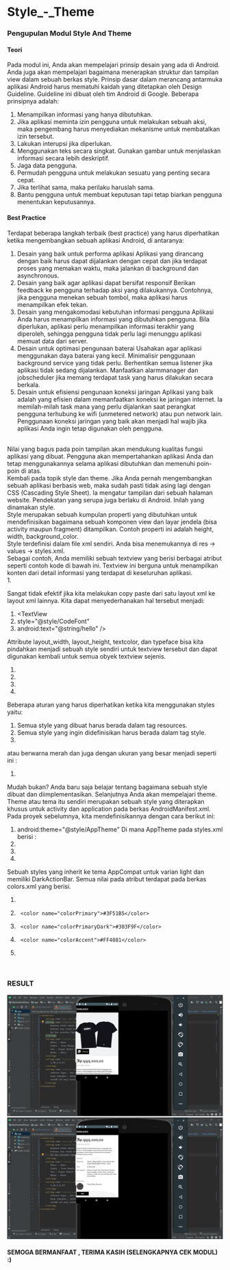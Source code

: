 # Style_-_Theme
### Pengupulan Modul Style And Theme
#### Teori <br>
Pada modul ini, Anda akan mempelajari prinsip desain yang ada di Android. Anda juga akan mempelajari bagaimana menerapkan struktur dan tampilan view dalam sebuah berkas style. 
Prinsip dasar dalam merancang antarmuka aplikasi Android harus mematuhi kaidah yang ditetapkan oleh Design Guideline. Guideline ini dibuat oleh tim Android di Google. Beberapa prinsipnya adalah:
<br>
1.	Menampilkan informasi yang hanya dibutuhkan.
2.	Jika aplikasi meminta izin pengguna untuk melakukan sebuah aksi, maka pengembang harus menyediakan mekanisme untuk membatalkan izin tersebut.
3.	Lakukan interupsi jika diperlukan.
4.	Menggunakan teks secara singkat. Gunakan gambar untuk menjelaskan informasi secara lebih deskriptif.
5.	Jaga data pengguna.
6.	Permudah pengguna untuk melakukan sesuatu yang penting secara cepat.
7.	Jika terlihat sama, maka perilaku haruslah sama.
8.	Bantu pengguna untuk membuat keputusan tapi tetap biarkan pengguna menentukan keputusannya. <br>

#### Best Practice
Terdapat beberapa langkah terbaik (best practice) yang harus diperhatikan ketika mengembangkan sebuah aplikasi Android, di antaranya: <br>
1.	Desain yang baik untuk performa aplikasi
Aplikasi yang dirancang dengan baik harus dapat dijalankan dengan cepat dan jika terdapat proses yang memakan waktu, maka jalankan di background dan asynchronous.
2.	Desain yang baik agar aplikasi dapat bersifat responsif
Berikan feedback ke pengguna terhadap aksi yang dilakukannya. Contohnya, jika pengguna menekan sebuah tombol, maka aplikasi harus menampilkan efek tekan.
3.	Desain yang mengakomodasi kebutuhan informasi pengguna
Aplikasi Anda harus menampilkan informasi yang dibutuhkan pengguna. Bila diperlukan, aplikasi perlu menampilkan informasi terakhir yang diperoleh, sehingga pengguna tidak perlu lagi menunggu aplikasi memuat data dari server.
4.	Desain untuk optimasi pengunaan baterai
Usahakan agar aplikasi menggunakan daya baterai yang kecil. Minimalisir penggunaan background service yang tidak perlu. Berhentikan semua listener jika aplikasi tidak sedang dijalankan. Manfaatkan alarmmanager dan jobscheduler jika memang terdapat task yang harus dilakukan secara berkala.
5.	Desain untuk efisiensi pengunaan koneksi jaringan
Aplikasi yang baik adalah yang efisien dalam memanfaatkan koneksi ke jaringan internet. Ia memilah-milah task mana yang perlu dijalankan saat perangkat pengguna terhubung ke wifi (unmetered network) atau pun network lain. Penggunaan koneksi jaringan yang baik akan menjadi hal wajib jika aplikasi Anda ingin tetap digunakan oleh pengguna.
<br>
Nilai yang bagus pada poin tampilan akan mendukung kualitas fungsi aplikasi yang dibuat. Pengguna akan mempertahankan aplikasi Anda dan tetap menggunakannya selama aplikasi dibutuhkan dan memenuhi poin-poin di atas. <br>
Kembali pada topik style dan theme. Jika Anda pernah mengembangkan sebuah aplikasi berbasis web, maka sudah pasti tidak asing lagi dengan CSS (Cascading Style Sheet). Ia mengatur tampilan dari sebuah halaman website. Pendekatan yang serupa juga berlaku di Android. Inilah yang dinamakan style. <br>
Style merupakan sebuah kumpulan properti yang dibutuhkan untuk mendefinisikan bagaimana sebuah komponen view dan layar jendela (bisa activity maupun fragment) ditampilkan. Contoh properti ini adalah height, width, background_color. <br>
Style terdefinisi dalam file xml sendiri. Anda bisa menemukannya di res →  values  →  styles.xml. <br>
Sebagai contoh, Anda memiliki sebuah textview yang berisi berbagai atribut seperti contoh kode di bawah ini. Textview ini berguna untuk menampilkan konten dari detail informasi yang terdapat di keseluruhan aplikasi. <br>
1.	<TextView
2.	android:layout_width="match_parent"
3.	android:layout_height="wrap_content"
4.	android:textColor="#00FF00"
5.	android:typeface="monospace"
6.	android:text="@string/hello" />

Sangat tidak efektif jika kita melakukan copy paste dari satu layout xml ke layout xml lainnya. Kita dapat menyederhanakan hal tersebut menjadi: <br>
1.	<TextView
2.	style="@style/CodeFont"
3.	android:text="@string/hello" />

Attribute layout_width, layout_height, textcolor, dan typeface bisa kita pindahkan menjadi sebuah style sendiri untuk textview tersebut dan dapat digunakan kembali untuk semua obyek textview sejenis. <br>
1.	<?xml version="1.0" encoding="utf-8"?>
2.	<resources>
3.	<style name="CodeFont" parent="@android:style/TextAppearance.Medium">
4.	    <item name="android:layout_width">match_parent</item>
5.	    <item name="android:layout_height">wrap_content</item>
6.	    <item name="android:textcolor">#00FF00</item>
7.	    <item name="android:typeface">monospace</item>
8.	</style>
9.	</resources>

Beberapa aturan yang harus diperhatikan ketika kita menggunakan styles yaitu: <br>
1.	Semua style yang dibuat harus berada dalam tag resources.<br>
2.	Semua style yang ingin didefinisikan harus berada dalam tag style.<br>
1.	<style name="CodeFont" parent="@android:style/TextAppearance.Medium"><br>

Name      :    Nama dari style yang Anda buat. <br>
Parent    :     Nilai style yang akan mewarisi style (termasuk attribute di dalamnya) yang telah ada, umumnya bawaan dari sdk ataupun platform. <br>
Style yang diwarisi akan dapat diubah dan ditambahkan atributnya dalam style baru yang Anda buat. Android sudah menyediakan beragam style yang bisa Anda gunakan untuk beragam tampilan.<br>
3.	Semua atribut yang didefinisikan dalam sebuah style harus berada dalam tag item.
1.	<item name="android:layout_width">match_parent</item>

Name                  :    Nama atribut yang ingin didefinisikan.<br>
Match_parent :    Nilai dari atribut tersebut.<br>
Andaikan dalam satu kasus Anda ingin membuat turunan dari style yang telah Anda buat. Misalnya Anda ingin membuat style CodeFont berwarna merah, Anda dapat melakukannya dengan cara berikut ini:
1.	<style name="CodeFont.Red">
2.	<item name="android:textColor">#FF0000</item>
3.	</style>
atau berwarna merah dan juga dengan ukuran yang besar menjadi seperti ini :
1.	<style name="CodeFont.Red">
2.	<item name="android:textColor">#FF0000</item>
3.	<item name="android:textSize">30sp</item>
4.	</style>
Mudah bukan? Anda baru saja belajar tentang bagaimana sebuah style dibuat dan diimplementasikan. Selanjutnya Anda akan mempelajari theme.<br>
Theme atau tema itu sendiri merupakan sebuah style yang diterapkan khusus untuk activity dan application pada berkas AndroidManifest.xml. Pada proyek sebelumnya, kita mendefinisikannya dengan cara berikut ini:<br>
1.	android:theme="@style/AppTheme"
Di mana AppTheme pada styles.xml berisi :
1.	<resources>
2.	<style name="AppTheme" parent="Theme.AppCompat.Light.DarkActionBar">
3.	    <!-- Customize your theme here. -->
4.	    <item name="colorPrimary">@color/colorPrimary</item>
5.	    <item name="colorPrimaryDark">@color/colorPrimaryDark</item>
6.	    <item name="colorAccent">@color/colorAccent</item>
7.	</style>
8.	</resources>
Sebuah styles yang inherit ke tema AppCompat untuk varian light dan memiliki DarkActionBar. Semua nilai pada atribut terdapat pada berkas colors.xml yang berisi.
1.	<resources>
2.	    <color name="colorPrimary">#3F51B5</color>
3.	    <color name="colorPrimaryDark">#303F9F</color>
4.	    <color name="colorAccent">#FF4081</color>
5.	</resources>
<br>


### RESULT
![Alt Text](https://github.com/adam033/Style_-_Theme/blob/master/Screenshot%20(346).png)
![Alt Text](https://github.com/adam033/Style_-_Theme/blob/master/Screenshot%20(347).png)

#### SEMOGA BERMANFAAT , TERIMA KASIH (SELENGKAPNYA CEK MODUL) :)




